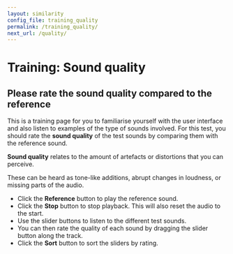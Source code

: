 ```yaml
---
layout: similarity
config_file: training_quality
permalink: /training_quality/
next_url: /quality/
---
```


# Training: Sound quality

## Please rate the sound quality compared to the reference

This is a training page for you to familiarise yourself with the user interface
and also listen to examples of the type of sounds involved. For this test, you
should rate the **sound quality** of the test sounds by comparing them with the reference
sound.

**Sound quality** relates to the amount of artefacts or distortions that you can
perceive.

These can be heard as tone-like additions, abrupt changes in loudness, or
missing parts of the audio.

- Click the **Reference** button to play the reference sound.
- Click the **Stop** button to stop playback. This will also reset the audio to the start.
- Use the slider buttons to listen to the different test sounds. 
- You can then rate the quality of each sound by dragging the slider button along the track.
- Click the **Sort** button to sort the sliders by rating.
